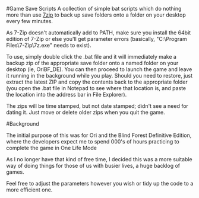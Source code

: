#Game Save Scripts
A collection of simple bat scripts which do nothing more than use [7zip](https://www.7-zip.org/) to back up save folders onto a folder on your desktop every few minutes.

As 7-Zip doesn't automatically add to PATH, make sure you install the 64bit edition of 7-Zip or else you'll get parameter errors (basically, "C:\Program Files\7-Zip\7z.exe" needs to exist).

To use, simply double click the .bat file and it will immediately make a backup zip of the appropriate save folder onto a named folder on your desktop (ie, OriBF_DE). You can then proceed to launch the game and leave it running in the background while you play. Should you need to restore, just extract the latest ZIP and copy the contents back to the appropriate folder (you open the .bat file in Notepad to see where that location is, and paste the location into the address bar in File Explorer).

The zips will be time stamped, but not date stamped; didn't see a need for dating it. Just move or delete older zips when you quit the game.


#Background

The initial purpose of this was for Ori and the Blind Forest Definitive Edition, where the developers expect me to spend 000's of hours practicing to
complete the game in One Life Mode

As I no longer have that kind of free time, I decided this was a more suitable way of doing things for those of us with busier lives, a huge backlog of games.

Feel free to adjust the parameters however you wish or tidy up the code to a more efficient one.
